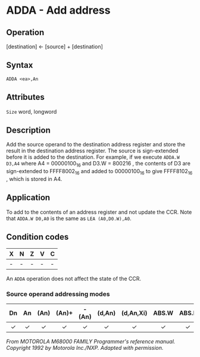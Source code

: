 # ADDA - Add address


## Operation
[destination] ← [source] + [destination]

## Syntax
`ADDA <ea>,An`

## Attributes
`Size` word, longword

## Description
Add the source operand to the destination address register and
store the result in the destination address register. The source is
sign-extended before it is added to the destination. For example,
if we execute `ADDA.W D3,A4` where A4 = 00000100<sub>16</sub> and
D3.W = 800216 , the contents of D3 are sign-extended to FFFF8002<sub>16</sub> and
added to 00000100<sub>16</sub> to give FFFF8102<sub>16</sub> , which is stored in A4.


## Application
To add to the contents of an address register and not update the
CCR. Note that `ADDA.W D0,A0` is the same as `LEA (A0,D0.W),A0`.

## Condition codes
|X|N|Z|V|C|
|--|--|--|--|--|
|-|-|-|-|-|
An `ADDA` operation does not affect the state of the CCR.

### Source operand addressing modes
|Dn|An|(An)|(An)+|-(An)|(d,An)|(d,An,Xi)|ABS.W|ABS.L|(d,PC)|(d,PC,Xn)|imm|
|:-:|:-:|:-:|:-:|:-:|:-:|:-:|:-:|:-:|:-:|:-:|:-:|
|✓|✓|✓|✓|✓|✓|✓|✓|✓|✓|✓|✓|

*From MOTOROLA M68000 FAMILY Programmer's reference manual. Copyright 1992 by Motorola Inc./NXP. Adapted with permission.*